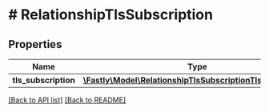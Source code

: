 # # RelationshipTlsSubscription

## Properties

Name | Type | Description | Notes
------------ | ------------- | ------------- | -------------
**tls_subscription** | [**\Fastly\Model\RelationshipTlsSubscriptionTlsSubscription**](RelationshipTlsSubscriptionTlsSubscription.md) |  | [optional] 


[[Back to API list]](../../README.md#endpoints) [[Back to README]](../../README.md)
